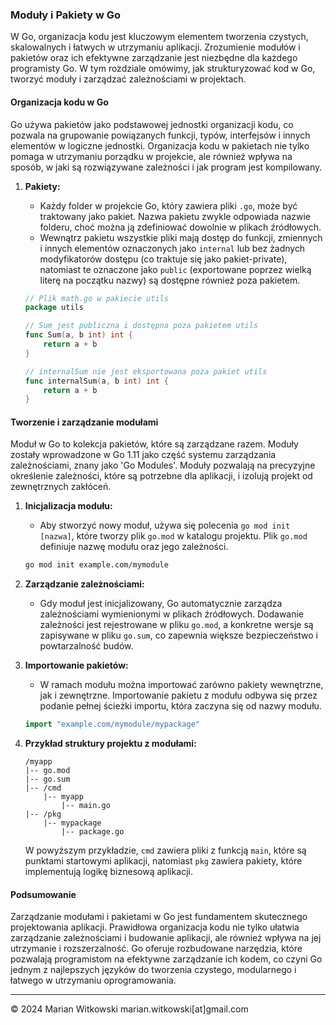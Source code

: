 ### Moduły i Pakiety w Go

W Go, organizacja kodu jest kluczowym elementem tworzenia czystych, skalowalnych i łatwych w utrzymaniu aplikacji. Zrozumienie modułów i pakietów oraz ich efektywne zarządzanie jest niezbędne dla każdego programisty Go. W tym rozdziale omówimy, jak strukturyzować kod w Go, tworzyć moduły i zarządzać zależnościami w projektach.

#### Organizacja kodu w Go

Go używa pakietów jako podstawowej jednostki organizacji kodu, co pozwala na grupowanie powiązanych funkcji, typów, interfejsów i innych elementów w logiczne jednostki. Organizacja kodu w pakietach nie tylko pomaga w utrzymaniu porządku w projekcie, ale również wpływa na sposób, w jaki są rozwiązywane zależności i jak program jest kompilowany.

1. **Pakiety:**
   - Każdy folder w projekcie Go, który zawiera pliki `.go`, może być traktowany jako pakiet. Nazwa pakietu zwykle odpowiada nazwie folderu, choć można ją zdefiniować dowolnie w plikach źródłowych.
   - Wewnątrz pakietu wszystkie pliki mają dostęp do funkcji, zmiennych i innych elementów oznaczonych jako `internal` lub bez żadnych modyfikatorów dostępu (co traktuje się jako pakiet-private), natomiast te oznaczone jako `public` (exportowane poprzez wielką literę na początku nazwy) są dostępne również poza pakietem.

   ```go
   // Plik math.go w pakiecie utils
   package utils

   // Sum jest publiczna i dostępna poza pakietem utils
   func Sum(a, b int) int {
       return a + b
   }

   // internalSum nie jest eksportowana poza pakiet utils
   func internalSum(a, b int) int {
       return a + b
   }
   ```

#### Tworzenie i zarządzanie modułami

Moduł w Go to kolekcja pakietów, które są zarządzane razem. Moduły zostały wprowadzone w Go 1.11 jako część systemu zarządzania zależnościami, znany jako 'Go Modules'. Moduły pozwalają na precyzyjne określenie zależności, które są potrzebne dla aplikacji, i izolują projekt od zewnętrznych zakłóceń.

1. **Inicjalizacja modułu:**
   - Aby stworzyć nowy moduł, używa się polecenia `go mod init [nazwa]`, które tworzy plik `go.mod` w katalogu projektu. Plik `go.mod` definiuje nazwę modułu oraz jego zależności.
   ```bash
   go mod init example.com/mymodule
   ```

2. **Zarządzanie zależnościami:**
   - Gdy moduł jest inicjalizowany, Go automatycznie zarządza zależnościami wymienionymi w plikach źródłowych. Dodawanie zależności jest rejestrowane w pliku `go.mod`, a konkretne wersje są zapisywane w pliku `go.sum`, co zapewnia większe bezpieczeństwo i powtarzalność budów.

3. **Importowanie pakietów:**
   - W ramach modułu można importować zarówno pakiety wewnętrzne, jak i zewnętrzne. Importowanie pakietu z modułu odbywa się przez podanie pełnej ścieżki importu, która zaczyna się od nazwy modułu.
   ```go
   import "example.com/mymodule/mypackage"
   ```

4. **Przykład struktury projektu z modułami:**
   ```
   /myapp
   |-- go.mod
   |-- go.sum
   |-- /cmd
       |-- myapp
           |-- main.go
   |-- /pkg
       |-- mypackage
           |-- package.go
   ```

   W powyższym przykładzie, `cmd` zawiera pliki z funkcją `main`, które są punktami startowymi aplikacji, natomiast `pkg` zawiera pakiety, które implementują logikę biznesową aplikacji.

#### Podsumowanie

Zarządzanie modułami i pakietami w Go jest fundamentem skutecznego projektowania aplikacji. Prawidłowa organizacja kodu nie tylko ułatwia zarządzanie zależnościami i budowanie aplikacji, ale również wpływa na jej utrzymanie i rozszerzalność. Go oferuje rozbudowane narzędzia, które pozwalają programistom na efektywne zarządzanie ich kodem, co czyni Go jednym z najlepszych języków do tworzenia czystego, modularnego i łatwego w utrzymaniu oprogramowania.

---
© 2024 Marian Witkowski marian.witkowski[at]gmail.com